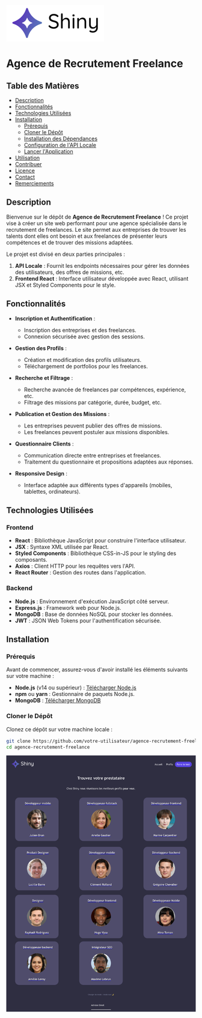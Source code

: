 ![photo du site](/Frontend/src/assets//dark-logo.png)

# Agence de Recrutement Freelance

## Table des Matières

- [Description](#description)
- [Fonctionnalités](#fonctionnalités)
- [Technologies Utilisées](#technologies-utilisées)
- [Installation](#installation)
  - [Prérequis](#prérequis)
  - [Cloner le Dépôt](#cloner-le-dépôt)
  - [Installation des Dépendances](#installation-des-dépendances)
  - [Configuration de l'API Locale](#configuration-de-lapi-locale)
  - [Lancer l'Application](#lancer-lapplication)
- [Utilisation](#utilisation)
- [Contribuer](#contribuer)
- [Licence](#licence)
- [Contact](#contact)
- [Remerciements](#remerciements)

## Description

Bienvenue sur le dépôt de **Agence de Recrutement Freelance** ! Ce projet vise à créer un site web performant pour une agence spécialisée dans le recrutement de freelances. Le site permet aux entreprises de trouver les talents dont elles ont besoin et aux freelances de présenter leurs compétences et de trouver des missions adaptées.

Le projet est divisé en deux parties principales :

1. **API Locale** : Fournit les endpoints nécessaires pour gérer les données des utilisateurs, des offres de missions, etc.
2. **Frontend React** : Interface utilisateur développée avec React, utilisant JSX et Styled Components pour le style.

## Fonctionnalités

- **Inscription et Authentification** :

  - Inscription des entreprises et des freelances.
  - Connexion sécurisée avec gestion des sessions.

- **Gestion des Profils** :

  - Création et modification des profils utilisateurs.
  - Téléchargement de portfolios pour les freelances.

- **Recherche et Filtrage** :

  - Recherche avancée de freelances par compétences, expérience, etc.
  - Filtrage des missions par catégorie, durée, budget, etc.

- **Publication et Gestion des Missions** :

  - Les entreprises peuvent publier des offres de missions.
  - Les freelances peuvent postuler aux missions disponibles.

- **Questionnaire Clients** :

  - Communication directe entre entreprises et freelances.
  - Traitement du questionnaire et propositions adaptées aux réponses.

- **Responsive Design** :
  - Interface adaptée aux différents types d'appareils (mobiles, tablettes, ordinateurs).

## Technologies Utilisées

### Frontend

- **React** : Bibliothèque JavaScript pour construire l'interface utilisateur.
- **JSX** : Syntaxe XML utilisée par React.
- **Styled Components** : Bibliothèque CSS-in-JS pour le styling des composants.
- **Axios** : Client HTTP pour les requêtes vers l'API.
- **React Router** : Gestion des routes dans l'application.

### Backend

- **Node.js** : Environnement d'exécution JavaScript côté serveur.
- **Express.js** : Framework web pour Node.js.
- **MongoDB** : Base de données NoSQL pour stocker les données.
- **JWT** : JSON Web Tokens pour l'authentification sécurisée.

## Installation

### Prérequis

Avant de commencer, assurez-vous d'avoir installé les éléments suivants sur votre machine :

- **Node.js** (v14 ou supérieur) : [Télécharger Node.js](https://nodejs.org/)
- **npm** ou **yarn** : Gestionnaire de paquets Node.js.
- **MongoDB** : [Télécharger MongoDB](https://www.mongodb.com/)

### Cloner le Dépôt

Clonez ce dépôt sur votre machine locale :

```bash
git clone https://github.com/votre-utilisateur/agence-recrutement-freelance.git
cd agence-recrutement-freelance

```

![photo du site](/Frontend/src/assets/ShinyAgency_screen.png)
